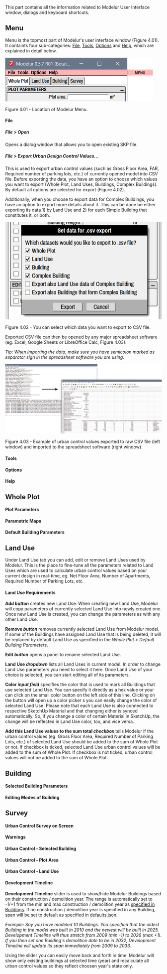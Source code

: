 This part contains all the information related to Modelur User Interface window, dialogs and keyboard shortcuts.

Menu
----

Menu is the topmost part of Modelur's user interface window (Figure 4.01). It containts four sub-categories: [File](#file), [Tools](#tools), [Options](#options) and [Help](#help), which are explained in detail below.

![Modelur Menu](img/modelur_ui_parts_menu_annotated.png)
<figcaption>Figure 4.01 - Location of Modelur Menu.</figcaption>

#### File

##### File > Open
Opens a dialog window that allows you to open existing SKP file.

##### File > Export Urban Design Control Values…
This is used to export urban control values (such as Gross Floor Area, FAR, Required number of parking lots, etc.) of currently opened model into CSV file. Before exporting the data, you have an option to choose which values you want to export (Whole Plot, Land Uses, Buildings, Complex Buildings). By default all options are selected for export (Figure 4.02).

Additionally, when you choose to export data for Complex Buildings, you have an option to export more details about it. This can be done be either exporting its data 1) by Land Use and 2) for each Simple Building that constitutes it, or both.

![Urban indicators export](img/export_urban_control_indicators.png)
<figcaption>Figure 4.02 - You can select which data you want to export to CSV file.</figcaption>

Exported CSV file can then be opened by any major spreadsheet software (eg. Excel, Google Sheets or LibreOffice Calc, Figure 4.03).

_Tip: When importing the data, make sure you have semicolon marked as separator sign in the spreadsheet software you are using._

![Exported urban control values](img/exported_urban_control_values.png)
<figcaption>Figure 4.03 - Example of urban control values exported to raw CSV file (left window) and imported to the spreadsheet software (right window).</figcaption> 

#### Tools
#### Options
#### Help

Whole Plot
----------

#### Plot Parameters
#### Parametric Maps
#### Default Building Parameters

Land Use
--------

Under Land Use tab you can add, edit or remove Land Uses used by Modelur. This is the place to fine-tune all the parameters related to Land Uses which are used to calculate urban control values based on your current design in real-time, eg. Net Floor Area, Number of Apartments, Required Number of Parking Lots, etc.

#### Land Use Requirements

**Add _button_** creates new Land Use. When creating new Land Use, Modelur will copy parameters of currently selected Land Use into newly created one. Once new Land Use is created, you can change the parameters as with any other Land Use.

**Remove _button_** removes currently selected Land Use from Modelur model. If some of the Buildings have assigned Land Use that is being deleted, it will be replaced by default Land Use as specified in the _Whole Plot > Default Building Parameters_.

**Edit _button_** opens a panel to rename selected Land Use.

**Land Use _dropdown_** lists all Land Uses in current model. In order to change Land Use parameters you need to select it here. Once Land Use of your choice is selected, you can start editing all of its parameters.
  
**Color _input field_** specifies the color that is used to mark all Buildings that use selected Land Use. You can specify it directly as a hex value or your can click on the small color button on the left side of this line. Clicking on the button will open up a color picker s you can easily change the color of selected Land Use. Please note that each Land Use is also connected to respective SketchUp Material and that changing either is synced automatically. So, if you change a color of certain Material in SketchUp, the change will be reflected in Land Use color, too, and vice versa.

**Add this Land Use values to the sum total _checkbox_** tells Modelur if the urban control values (eg. Gross Floor Area, Required Number of Parking Lots, etc.) of selected Land Use should be added to the sum of Whole Plot or not. If checkbox is ticked, selected Land Use urban control values will be added to the sum of Whole Plot. If checkbox is not ticked, urban control values will not be added to the sum of Whole Plot.  

Building
--------

#### Selected Building Parameters
#### Editing Modes of Building

Survey
------

#### Urban Control Survey on Screen
#### Warnings
#### Urban Control - Selected Building
#### Urban Control - Plot Area
#### Urban Control - Land Use
#### Development Timeline

**Development Timeline** slider is used to show/hide Modelur Buildings based on their construction / demolition year. The range is automatically set to -1/+1 from the min and max construction / demolition year as [specified in Buildings](#selected-building-parameters). If no construction / demolition year is specified in any Building, span will be set to default as specified in [defaults.json](/getting-started/#preferences-location).

_Example: Say you have modeled 10 Buildings. You specified that the oldest Building in the model was built in 2010 and the newest will be built in 2025. Development Timeline will thus stretch from 2009 (min -1) to 2026 (max +1). If you then set one Building's demolition date to be in 2032, Development Timeline will update its span immediately from 2009 to 2033._

Using the slider you can easily move back and forth in time. Modelur will show only existing buildings at selected time (year) and recalculate all urban control values so they reflect choosen year's state only. 